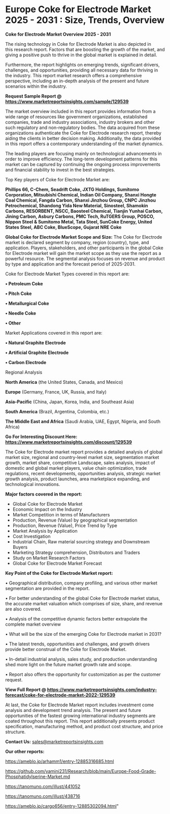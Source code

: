  # Europe Coke for Electrode Market 2025 - 2031 : Size, Trends, Overview

<Strong> Coke for Electrode Market Overview 2025 - 2031</strong>

The rising technology in Coke for Electrode Market is also depicted in this research report. Factors that are boosting the growth of the market, and giving a positive push to thrive in the global market is explained in detail.

Furthermore, the report highlights on emerging trends, significant drivers, challenges, and opportunities, providing all necessary data for thriving in the industry. This report market research offers a comprehensive perspective, including an in-depth analysis of the present and future scenarios within the industry.

<strong>Request Sample Report @ <a href=https://www.marketreportsinsights.com/sample/129539>https://www.marketreportsinsights.com/sample/129539</a></strong>

The market overview included in this report provides information from a wide range of resources like government organizations, established companies, trade and industry associations, industry brokers and other such regulatory and non-regulatory bodies. The data acquired from these organizations authenticate the Coke for Electrode research report, thereby aiding the clients in better decision making. Additionally, the data provided in this report offers a contemporary understanding of the market dynamics.

The leading players are focusing mainly on technological advancements in order to improve efficiency. The long-term development patterns for this market can be captured by continuing the ongoing process improvements and financial stability to invest in the best strategies.

Top Key players of Coke for Electrode Market are:

<strong>Phillips 66, C-Chem, Seadrift Coke, JXTG Holdings, Sumitomo Corporation, Mitsubishi Chemical, Indian Oil Company, Shanxi Hongte Coal Chemical, Fangda Carbon, Shanxi Jinzhou Group, CNPC Jinzhou Petrochemical, Shandong Yida New Material, Sinosteel, Shamokin Carbons, RESORBENT, NSCC, Baosteel Chemical, Tianjin Yunhai Carbon, Jining Carbon, Asbury Carbons, PMC Tech, RuTGERS Group, POSCO, Nippon Steel & Sumitomo Metal, Tata Steel, SunCoke Energy, United States Steel, ABC Coke, BlueScope, Gujarat NRE Coke</strong>

<strong><b>Global Coke for Electrode Market Scope and Size:</b></strong>
The Coke for Electrode market is declared segment by company, region (country), type, and application. Players, stakeholders, and other participants in the global Coke for Electrode market will gain the market scope as they use the report as a powerful resource. The segmental analysis focuses on revenue and product by type and application and the forecast period of 2025-2031.

Coke for Electrode Market Types covered in this report are:

<strong>• Petroleum Coke

• Pitch Coke

• Metallurgical Coke

• Needle Coke

• Other</strong>

Market Applications covered in this report are:

<strong>• Natural Graphite Electrode

• Artificial Graphite Electrode

• Carbon Electrode</strong> 

Regional Analysis

<strong>North America</strong> (the United States, Canada, and Mexico)

<strong>Europe</strong> (Germany, France, UK, Russia, and Italy)

<strong>Asia-Pacific</strong> (China, Japan, Korea, India, and Southeast Asia)

<strong>South America</strong> (Brazil, Argentina, Colombia, etc.)

<strong>The Middle East and Africa</strong> (Saudi Arabia, UAE, Egypt, Nigeria, and South Africa)

<strong>Go For Interesting Discount Here: <a href=https://www.marketreportsinsights.com/discount/129539>https://www.marketreportsinsights.com/discount/129539</a></strong>

The Coke for Electrode market report provides a detailed analysis of global market size, regional and country-level market size, segmentation market growth, market share, competitive Landscape, sales analysis, impact of domestic and global market players, value chain optimization, trade regulations, recent developments, opportunities analysis, strategic market growth analysis, product launches, area marketplace expanding, and technological innovations.

<strong><b>Major factors covered in the report:</b></strong>
<ul>
  <li>Global Coke for Electrode Market </li>
  <li>Economic Impact on the Industry</li>
  <li>Market Competition in terms of Manufacturers</li>
  <li>Production, Revenue (Value) by geographical segmentation</li>
  <li>Production, Revenue (Value), Price Trend by Type</li>
  <li>Market Analysis by Application</li>
  <li>Cost Investigation</li>
  <li>Industrial Chain, Raw material sourcing strategy and Downstream Buyers</li>
  <li>Marketing Strategy comprehension, Distributors and Traders</li>
  <li>Study on Market Research Factors</li>
  <li>Global Coke for Electrode Market Forecast</li>
</ul>

<strong><b>Key Point of the Coke for Electrode Market report:</b></strong>

• Geographical distribution, company profiling, and various other market segmentation are provided in the report.

• For better understanding of the global Coke for Electrode market status, the accurate market valuation which comprises of size, share, and revenue are also covered.

• Analysis of the competitive dynamic factors better extrapolate the complete market overview

• What will be the size of the emerging Coke for Electrode market in 2031?

• The latest trends, opportunities and challenges, and growth drivers provide better construal of the Coke for Electrode Market.

• In-detail industrial analysis, sales study, and production understanding shed more light on the future market growth rate and scope.

• Report also offers the opportunity for customization as per the customer request.

<strong><b>View Full Report @ <a href=https://www.marketreportsinsights.com/industry-forecast/coke-for-electrode-market-2022-129539>https://www.marketreportsinsights.com/industry-forecast/coke-for-electrode-market-2022-129539</a></b></strong>


At last, the Coke for Electrode Market report includes investment come analysis and development trend analysis. The present and future opportunities of the fastest growing international industry segments are coated throughout this report. This report additionally presents product specification, manufacturing method, and product cost structure, and price structure.

<strong>Contact Us:</strong>
sales@marketreportsinsights.com

<strong>Our other reports:</strong>

<a href=https://ameblo.jp/arhamm1/entry-12885316685.html>https://ameblo.jp/arhamm1/entry-12885316685.html</a>

<a href=https://github.com/yamini231/Research/blob/main/Europe-Food-Grade-Phosphatidylserine-Market.md>https://github.com/yamini231/Research/blob/main/Europe-Food-Grade-Phosphatidylserine-Market.md</a>

<a href=https://tanomuno.com/illust/441052>https://tanomuno.com/illust/441052</a>

<a href=https://tanomuno.com/illust/438716>https://tanomuno.com/illust/438716</a>

<a href=https://ameblo.jp/cargo656/entry-12885302094.html>https://ameblo.jp/cargo656/entry-12885302094.html</a>"
